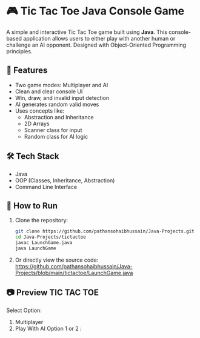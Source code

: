 # 🎮 Tic Tac Toe Java Console Game

A simple and interactive Tic Tac Toe game built using **Java**. This console-based application allows users to either play with another human or challenge an AI opponent. Designed with Object-Oriented Programming principles.

## 📌 Features
- Two game modes: Multiplayer and AI
- Clean and clear console UI
- Win, draw, and invalid input detection
- AI generates random valid moves
- Uses concepts like:
  - Abstraction and Inheritance
  - 2D Arrays
  - Scanner class for input
  - Random class for AI logic

## 🛠️ Tech Stack
- Java
- OOP (Classes, Inheritance, Abstraction)
- Command Line Interface

## 🚀 How to Run
1. Clone the repository:
   ```bash
   git clone https://github.com/pathansohaibhussain/Java-Projects.git
   cd Java-Projects/tictactoe
   javac LaunchGame.java
   java LaunchGame
   
2. Or directly view the source code: https://github.com/pathansohaibhussain/Java-Projects/blob/main/tictactoe/LaunchGame.java

📷 Preview
      TIC TAC TOE
----------------------
Select Option: 
 1. Multiplayer  
 2. Play With AI
Option 1 or 2 : 


